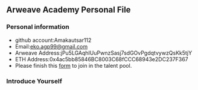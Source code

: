 ## Arweave Academy Personal File

### Personal information

- github account:Amakautsar112
- Email:eko.agp99@gmail.com
- Arweave Address:jPu5LGAqhIUuPwnzSasj7sdGOvPgdqtvywzQsKk5tjY
- ETH Address:0x4ac5bb85846BC8003C68fCCC68943e2DC237F367
- Please finish this [form](https://docs.google.com/forms/d/e/1FAIpQLSfWA5fIIcBgmRppm3jNz5vmf9Mai_QMVil-2pO4r7YKn_Zhtw/viewform?usp=sf_link) to join in the talent pool.

### Introduce Yourself
